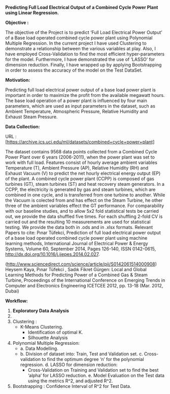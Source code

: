**Predicting Full Load Electrical Output of a Combined Cycle Power Plant using Linear Regression.**

**Objective :**

The objective of the Project is to predict ‘Full Load Electrical Power Output’ of a Base load operated combined cycle power plant using Polynomial Multiple Regression. In the current project I have used Clustering to demonstrate a relationship between the various variables at play. Also, I have employed Cross-Validation to find the most efficient hyper-parameters for the model. Furthermore, I have demonstrated the use of ‘LASSO’ for dimension reduction. Finally, I have wrapped up by applying Bootstrapping in order to assess the accuracy of the model on the Test DataSet.

**Motivation:**

Predicting full load electrical power output of a base load power plant is important in order to maximize the profit from the available megawatt hours. The base load operation of a power plant is influenced by four main parameters, which are used as input parameters in the dataset, such as Ambient Temperature, Atmospheric Pressure, Relative Humidity and Exhaust Steam Pressure.

**Data Collection:**

URL : [https://archive.ics.uci.edu/ml/datasets/combined+cycle+power+plant]

The dataset contains 9568 data points collected from a Combined Cycle Power Plant over 6 years (2006-2011), when the power plant was set to work with full load. Features consist of hourly average ambient variables Temperature (T), Ambient Pressure (AP), Relative Humidity (RH) and Exhaust Vacuum (V) to predict the net hourly electrical energy output (EP) of the plant. A combined cycle power plant (CCPP) is composed of gas turbines (GT), steam turbines (ST) and heat recovery steam generators. In a CCPP, the electricity is generated by gas and steam turbines, which are combined in one cycle, and is transferred from one turbine to another. While the Vacuum is colected from and has effect on the Steam Turbine, he other three of the ambient variables effect the GT performance. For comparability with our baseline studies, and to allow 5x2 fold statistical tests be carried out, we provide the data shuffled five times. For each shuffling 2-fold CV is carried out and the resulting 10 measurements are used for statistical testing. We provide the data both in .ods and in .xlsx formats. Relevant Papers to cite: Pınar Tüfekci, Prediction of full load electrical power output of a base load operated combined cycle power plant using machine learning methods, International Journal of Electrical Power & Energy Systems, Volume 60, September 2014, Pages 126-140, ISSN 0142-0615, http://dx.doi.org/10.1016/j.ijepes.2014.02.027.

(http://www.sciencedirect.com/science/article/pii/S0142061514000908) Heysem Kaya, Pınar Tüfekci , Sadık Fikret Gürgen: Local and Global Learning Methods for Predicting Power of a Combined Gas & Steam Turbine, Proceedings of the International Conference on Emerging Trends in Computer and Electronics Engineering ICETCEE 2012, pp. 13-18 (Mar. 2012, Dubai)

**Workflow:**

1. **Exploratory Data Analysis**
2. 
3. Clustering :
    - K-Means Clustering.
        - Identification of optimal K.
        - Silhouette Analysis
4. Polynomial Multiple Regression:
    - a.	Data Modelling.
    - b.	Division of dataset into: Train, Test and Validation set.
    c.	Cross-validation to find the optimum degree ‘n’ for the polynomial regression.
    d.	LASSO for dimension reduction:
        -	Cross-Validation on Training and Validation set to find the best ‘alpha’ for LASSO reduction.
    e.	Model Evaluation on the Test data using the metrics R^2, and adjusted R^2.
5.  Bootstrapping : Confidence Interval of R^2 for Test Data.
